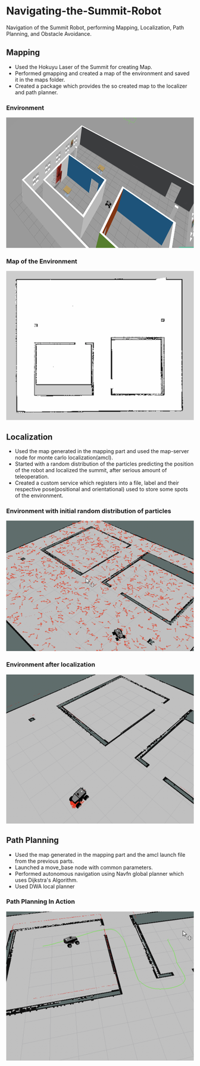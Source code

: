 # Navigating-the-Summit-Robot
Navigation of the Summit Robot, performing Mapping, Localization, Path Planning, and Obstacle Avoidance.

## Mapping

* Used the Hokuyu Laser of the Summit for creating Map.
* Performed gmapping and created a map of the environment and saved it in the maps folder.
* Created a package which provides the so created map to the localizer and path planner.

### Environment 
<img src="images/Screen Shot 2018-08-06 at 3.46.40 AM.png" width=650 height=350 >
<br/>

### Map of the Environment 
<img src="images/Screen Shot 2018-08-06 at 4.00.23 AM.png" width=650 height=400 >
<br/>

## Localization

* Used the map generated in the mapping part and used the map-server node for monte carlo localization(amcl).
* Started with a random distribution of the particles predicting the position of the robot and localized the summit, after serious amount of teleoperation.
* Created a custom service which registers into a file, label and their respective pose(positional and orientational) used to store some spots of the environment.

### Environment with initial random distribution of particles
<img src="images/Screen Shot 2018-08-07 at 3.09.14 AM.png" width=650 height=350 >
<br/>

### Environment after localization
<img src="images/Screen Shot 2018-08-07 at 3.06.58 AM.png" width=650 height=400 >
<br/>

## Path Planning

* Used the map generated in the mapping part and the amcl launch file from the previous parts.
* Launched a move_base node with common parameters.
* Performed autonomous navigation using Navfn global planner which uses Dijkstra's Algorithm.
* Used DWA local planner

### Path Planning In Action
<img src="images/Screen Shot 2018-08-08 at 1.51.47 AM.png" width=650 height=400 >
<br/>


